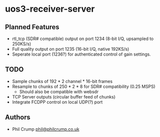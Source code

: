 # uos3-receiver-server

## Planned Features

* rtl_tcp (SDR# compatible) output on port 1234 (8-bit I/Q, upsampled to 250KS/s)
* Full quality output on port 1235 (16-bit I/Q, native 192KS/s) 
* Seperate local port (1236?) for authenticated control of gain settings.

## TODO

* Sample chunks of 192 * 2 channel * 16-bit frames
* Resample to chunks of 250 * 2 * 8 for SDR# compatibility (0.25 MSPS)
  * Should also be compatible with websdr
* TCP Server outputs (circular buffer feed of chunks)
* Integrate FCDPP control on local UDP(?) port

## Authors

* Phil Crump <phil@philcrump.co.uk>
